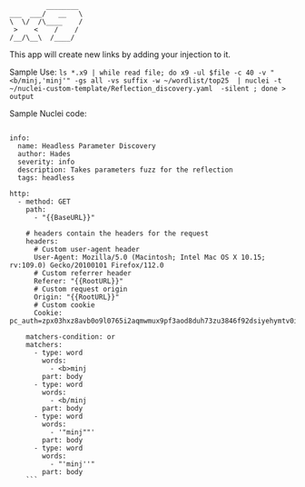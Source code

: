 	         ________
	___  ___/   __   \
	\  \/  /\____    /
	 >    <    /    / 
	/__/\__\  /____/  

This app will create new links by adding your injection to it.

Sample Use:
```ls *.x9 | while read file; do x9 -ul $file -c 40 -v "<b/minj,'minj'" -gs all -vs suffix -w ~/wordlist/top25  | nuclei -t ~/nuclei-custom-template/Reflection_discovery.yaml  -silent ; done > output```

Sample Nuclei code:
```id: parameter-discovery

info:
  name: Headless Parameter Discovery
  author: Hades
  severity: info
  description: Takes parameters fuzz for the reflection
  tags: headless

http:
  - method: GET
    path:
      - "{{BaseURL}}"

    # headers contain the headers for the request
    headers:
      # Custom user-agent header
      User-Agent: Mozilla/5.0 (Macintosh; Intel Mac OS X 10.15; rv:109.0) Gecko/20100101 Firefox/112.0
      # Custom referrer header
      Referer: "{{RootURL}}"
      # Custom request origin
      Origin: "{{RootURL}}"
      # Custom cookie
      Cookie: pc_auth=zpx03hxz8avb0o9l0765i2aqmwmux9pf3aod8duh73zu3846f92dsiyehymtv0ip

    matchers-condition: or
    matchers:
      - type: word
        words:
          - <b>minj
        part: body
      - type: word
        words:
          - <b/minj
        part: body
      - type: word
        words:
          - '"minj""'
        part: body
      - type: word
        words:
          - "'minj''"
        part: body
    ```